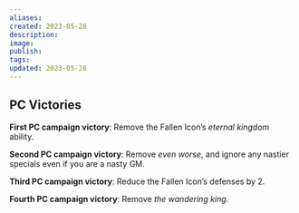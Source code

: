 ```yaml
---
aliases: 
created: 2023-05-28
description: 
image: 
publish: 
tags: 
updated: 2023-05-28
---
```


## PC Victories

**First PC campaign victory**: Remove the Fallen Icon’s *eternal kingdom*
ability.

**Second PC campaign victory**: Remove *even worse*, and ignore any nastier specials even if you are a nasty GM.

**Third PC campaign victory**: Reduce the Fallen Icon’s defenses by 2.

**Fourth PC campaign victory**: Remove *the wandering king*.